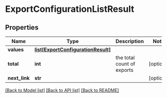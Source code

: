 # ExportConfigurationListResult

## Properties
Name | Type | Description | Notes
------------ | ------------- | ------------- | -------------
**values** | [**list[ExportConfigurationResult]**](ExportConfigurationResult.md) |  | 
**total** | **int** | the total count of exports | [optional] 
**next_link** | **str** |  | [optional] 

[[Back to Model list]](../README.md#documentation-for-models) [[Back to API list]](../README.md#documentation-for-api-endpoints) [[Back to README]](../README.md)

